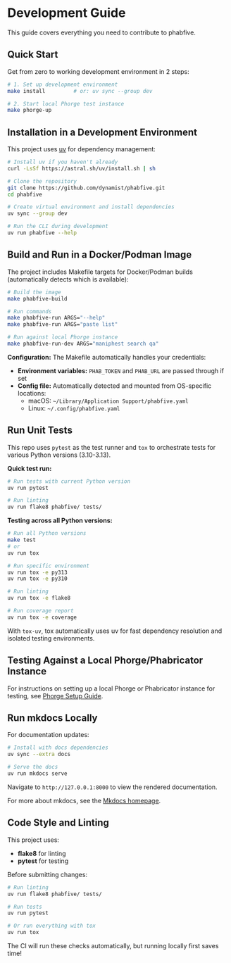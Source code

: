 # Development Guide

This guide covers everything you need to contribute to phabfive.

## Quick Start

Get from zero to working development environment in 2 steps:

```bash
# 1. Set up development environment
make install         # or: uv sync --group dev

# 2. Start local Phorge test instance
make phorge-up
```

## Installation in a Development Environment

This project uses [uv](https://github.com/astral-sh/uv) for dependency management:

```bash
# Install uv if you haven't already
curl -LsSf https://astral.sh/uv/install.sh | sh

# Clone the repository
git clone https://github.com/dynamist/phabfive.git
cd phabfive

# Create virtual environment and install dependencies
uv sync --group dev

# Run the CLI during development
uv run phabfive --help
```

## Build and Run in a Docker/Podman Image

The project includes Makefile targets for Docker/Podman builds (automatically detects which is available):

```bash
# Build the image
make phabfive-build

# Run commands
make phabfive-run ARGS="--help"
make phabfive-run ARGS="paste list"

# Run against local Phorge instance
make phabfive-run-dev ARGS="maniphest search qa"
```

**Configuration:** The Makefile automatically handles your credentials:
- **Environment variables:** `PHAB_TOKEN` and `PHAB_URL` are passed through if set
- **Config file:** Automatically detected and mounted from OS-specific locations:
  - macOS: `~/Library/Application Support/phabfive.yaml`
  - Linux: `~/.config/phabfive.yaml`

## Run Unit Tests

This repo uses `pytest` as the test runner and `tox` to orchestrate tests for various Python versions (3.10-3.13).

**Quick test run:**
```bash
# Run tests with current Python version
uv run pytest

# Run linting
uv run flake8 phabfive/ tests/
```

**Testing across all Python versions:**
```bash
# Run all Python versions
make test
# or
uv run tox

# Run specific environment
uv run tox -e py313
uv run tox -e py310

# Run linting
uv run tox -e flake8

# Run coverage report
uv run tox -e coverage
```

With `tox-uv`, tox automatically uses uv for fast dependency resolution and isolated testing environments.

## Testing Against a Local Phorge/Phabricator Instance

For instructions on setting up a local Phorge or Phabricator instance for testing, see [Phorge Setup Guide](phorge-setup.md).

## Run mkdocs Locally

For documentation updates:

```bash
# Install with docs dependencies
uv sync --extra docs

# Serve the docs
uv run mkdocs serve
```

Navigate to `http://127.0.0.1:8000` to view the rendered documentation.

For more about mkdocs, see the [Mkdocs homepage](https://www.mkdocs.org/).

## Code Style and Linting

This project uses:
- **flake8** for linting
- **pytest** for testing

Before submitting changes:
```bash
# Run linting
uv run flake8 phabfive/ tests/

# Run tests
uv run pytest

# Or run everything with tox
uv run tox
```

The CI will run these checks automatically, but running locally first saves time!
